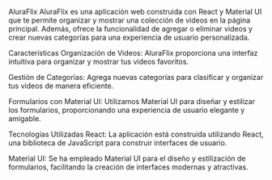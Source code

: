 
AluraFlix
AluraFlix es una aplicación web construida con React y Material UI que te permite organizar y mostrar una colección de videos en la página principal. Además, ofrece la funcionalidad de agregar o eliminar videos y crear nuevas categorías para una experiencia de usuario personalizada.

Características
Organización de Videos: AluraFlix proporciona una interfaz intuitiva para organizar y mostrar tus videos favoritos.

Gestión de Categorías: Agrega nuevas categorías para clasificar y organizar tus videos de manera eficiente.

Formularios con Material UI: Utilizamos Material UI para diseñar y estilizar los formularios, proporcionando una experiencia de usuario elegante y amigable.

Tecnologías Utilizadas
React: La aplicación está construida utilizando React, una biblioteca de JavaScript para construir interfaces de usuario.

Material UI: Se ha empleado Material UI para el diseño y estilización de formularios, facilitando la creación de interfaces modernas y atractivas.
